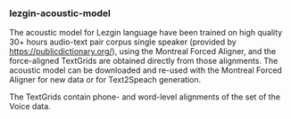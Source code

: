 ### lezgin-acoustic-model

The acoustic model for Lezgin language have been trained on high quality 30+ hours audio-text pair corpus single speaker (provided by https://publicdictionary.org/), using the Montreal Forced Aligner, and the force-aligned TextGrids are obtained directly from those alignments. The acoustic model can be downloaded and re-used with the Montreal Forced Aligner for new data or for Text2Speach generation.

The TextGrids contain phone- and word-level alignments of the set of the Voice data.

